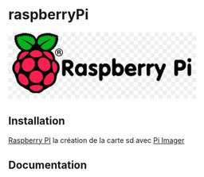 # raspberryPi

[comment]: <> (logo)        
[![raspberryPI_logo](rasp_logo.jfif)](https://www.raspberrypi.com/)


   
Installation
------------
[Raspberry PI][1] la création de la carte sd avec [Pi Imager]


Documentation
-------------




[1]: https://www.raspberrypi.com/
[Pi Imager]: https://www.raspberrypi.com/software/


